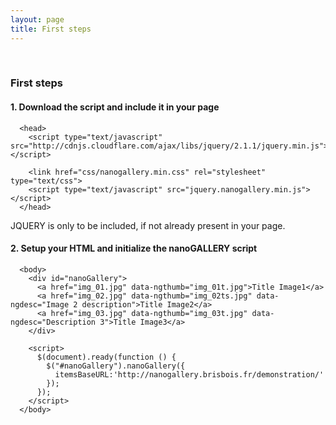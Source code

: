 ```yaml
---
layout: page
title: First steps
---
```

<br>

### First steps

#### 1. Download the script and include it in your page

```
  <head>
    <script type="text/javascript" src="http://cdnjs.cloudflare.com/ajax/libs/jquery/2.1.1/jquery.min.js"></script>
  
    <link href="css/nanogallery.min.css" rel="stylesheet" type="text/css">
    <script type="text/javascript" src="jquery.nanogallery.min.js"></script>
  </head>
```
JQUERY is only to be included, if not already present in your page.

#### 2. Setup your HTML and initialize the nanoGALLERY script

```
  <body>
    <div id="nanoGallery">
      <a href="img_01.jpg" data-ngthumb="img_01t.jpg">Title Image1</a>
      <a href="img_02.jpg" data-ngthumb="img_02ts.jpg" data-ngdesc="Image 2 description">Title Image2</a>
      <a href="img_03.jpg" data-ngthumb="img_03t.jpg" data-ngdesc="Description 3">Title Image3</a>
    </div>
    
    <script>
      $(document).ready(function () {
        $("#nanoGallery").nanoGallery({
          itemsBaseURL:'http://nanogallery.brisbois.fr/demonstration/'
        });
      });
    </script>
  </body>
```
